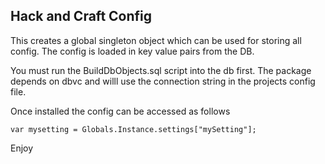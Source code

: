 ## Hack and Craft Config ##

This creates a global singleton object which can be used for storing all config. The config is loaded in key value pairs from the DB.

You must run the BuildDbObjects.sql script into the db first. The package depends on dbvc and willl use the connection string in the projects config file.

Once installed the config can be accessed as follows 

    var mysetting = Globals.Instance.settings["mySetting"];

Enjoy

